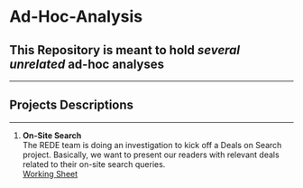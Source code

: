 # Ad-Hoc-Analysis

## This Repository is meant to hold _several unrelated_ ad-hoc analyses <br />

---

## **Projects Descriptions**

---

1. **On-Site Search** <br />
   The REDE team is doing an investigation to kick off a Deals on Search project. Basically, we want to present our readers with relevant deals related to their on-site search queries.<br />
   [Working Sheet](https://docs.google.com/spreadsheets/d/1g6viyxRgFtq9MllSsPFLKhDa_-DgDIN7n3VwDxO7Bjk/edit?usp=sharing)
